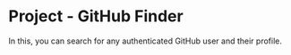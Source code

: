 # Project - GitHub Finder

In this, you can search for any authenticated GitHub user and their profile.

